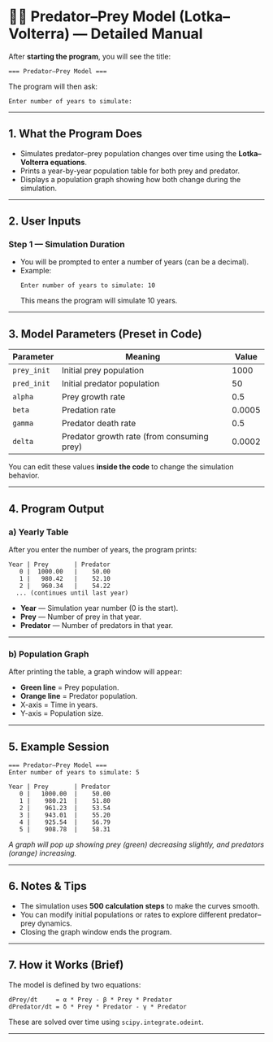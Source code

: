 # 🐺🐇 Predator–Prey Model (Lotka–Volterra) — Detailed Manual

After **starting the program**, you will see the title:

```
=== Predator–Prey Model ===
```

The program will then ask:

```
Enter number of years to simulate:
```

---

## 1. What the Program Does
- Simulates predator–prey population changes over time using the **Lotka–Volterra equations**.
- Prints a year-by-year population table for both prey and predator.
- Displays a population graph showing how both change during the simulation.

---

## 2. User Inputs

### Step 1 — Simulation Duration
- You will be prompted to enter a number of years (can be a decimal).
- Example:
  ```
  Enter number of years to simulate: 10
  ```
  This means the program will simulate 10 years.

---

## 3. Model Parameters (Preset in Code)
| Parameter | Meaning | Value |
|-----------|---------|-------|
| `prey_init` | Initial prey population | 1000 |
| `pred_init` | Initial predator population | 50 |
| `alpha` | Prey growth rate | 0.5 |
| `beta` | Predation rate | 0.0005 |
| `gamma` | Predator death rate | 0.5 |
| `delta` | Predator growth rate (from consuming prey) | 0.0002 |

You can edit these values **inside the code** to change the simulation behavior.

---

## 4. Program Output

### a) Yearly Table
After you enter the number of years, the program prints:

```
Year | Prey       | Predator
   0 |  1000.00   |    50.00
   1 |   980.42   |    52.10
   2 |   960.34   |    54.22
  ... (continues until last year)
```

- **Year** — Simulation year number (0 is the start).
- **Prey** — Number of prey in that year.
- **Predator** — Number of predators in that year.

---

### b) Population Graph
After printing the table, a graph window will appear:
- **Green line** = Prey population.
- **Orange line** = Predator population.
- X-axis = Time in years.
- Y-axis = Population size.

---

## 5. Example Session

```
=== Predator–Prey Model ===
Enter number of years to simulate: 5

Year | Prey       | Predator
   0 |   1000.00  |    50.00
   1 |    980.21  |    51.80
   2 |    961.23  |    53.54
   3 |    943.01  |    55.20
   4 |    925.54  |    56.79
   5 |    908.78  |    58.31
```

_A graph will pop up showing prey (green) decreasing slightly, and predators (orange) increasing._

---

## 6. Notes & Tips
- The simulation uses **500 calculation steps** to make the curves smooth.
- You can modify initial populations or rates to explore different predator–prey dynamics.
- Closing the graph window ends the program.

---

## 7. How it Works (Brief)
The model is defined by two equations:
```
dPrey/dt     = α * Prey - β * Prey * Predator
dPredator/dt = δ * Prey * Predator - γ * Predator
```
These are solved over time using `scipy.integrate.odeint`.

---

